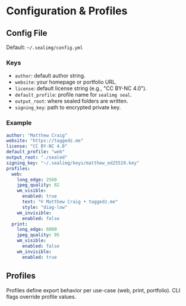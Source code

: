 # Configuration & Profiles

## Config File
Default: `~/.sealimg/config.yml`

### Keys
- `author`: default author string.
- `website`: your homepage or portfolio URL.
- `license`: default license string (e.g., "CC BY-NC 4.0").
- `default_profile`: profile name for `sealimg seal`.
- `output_root`: where sealed folders are written.
- `signing_key`: path to encrypted private key.

### Example
```yaml
author: "Matthew Craig"
website: "https://taggedz.me"
license: "CC BY-NC 4.0"
default_profile: "web"
output_root: "./sealed"
signing_key: "~/.sealimg/keys/matthew_ed25519.key"
profiles:
  web:
    long_edge: 2560
    jpeg_quality: 82
    wm_visible:
      enabled: true
      text: "© Matthew Craig • taggedz.me"
      style: "diag-low"
    wm_invisible:
      enabled: false
  print:
    long_edge: 6000
    jpeg_quality: 95
    wm_visible:
      enabled: false
    wm_invisible:
      enabled: true
````

## Profiles

Profiles define export behavior per use-case (web, print, portfolio). CLI flags override profile values.
